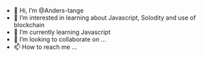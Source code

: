- 👋 Hi, I’m @Anders-tange
- 👀 I’m interested in learning about Javascript, Solodity and use of blockchain
- 🌱 I’m currently learning Javascript
- 💞️ I’m looking to collaborate on ...
- 📫 How to reach me ...

<!---
Anders-tange/Anders-tange is a ✨ special ✨ repository because its `README.md` (this file) appears on your GitHub profile.
You can click the Preview link to take a look at your changes.
--->
